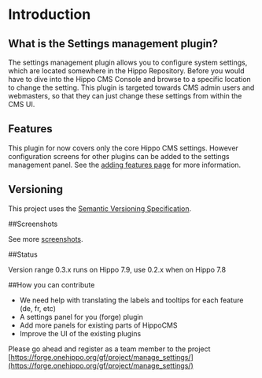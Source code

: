 <!--
  Copyright 2013 Hippo B.V. (http://www.onehippo.com)

  Licensed under the Apache License, Version 2.0 (the "License");
  you may not use this file except in compliance with the License.
  You may obtain a copy of the License at

   http://www.apache.org/licenses/LICENSE-2.0

  Unless required by applicable law or agreed to in writing, software
  distributed under the License is distributed on an "AS IS" BASIS,
  WITHOUT WARRANTIES OR CONDITIONS OF ANY KIND, either express or implied.
  See the License for the specific language governing permissions and
  limitations under the License.
  -->
# Introduction

## What is the Settings management plugin?

The settings management plugin allows you to configure system settings, which are located somewhere in the Hippo Repository.
Before you would have to dive into the Hippo CMS Console and browse to a specific location to change the setting.
This plugin is targeted towards CMS admin users and webmasters, so that they can just change these settings from within the CMS UI.

## Features

This plugin for now covers only the core Hippo CMS settings. However configuration screens for other plugins can be added
to the settings management panel. See the [adding features page](adding-features.html) for more information.

## Versioning

This project uses the [Semantic Versioning Specification](http://semver.org/).

##Screenshots

See more [screenshots](screenshots.html).

##Status

Version range 0.3.x runs on Hippo 7.9, use 0.2.x when on Hippo 7.8

##How you can contribute

- We need help with translating the labels and tooltips for each feature (de, fr, etc)
- A settings panel for you (forge) plugin
- Add more panels for existing parts of HippoCMS
- Improve the UI of the existing plugins

Please go ahead and register as a team member to the project [https://forge.onehippo.org/gf/project/manage_settings/](https://forge.onehippo.org/gf/project/manage_settings/)
